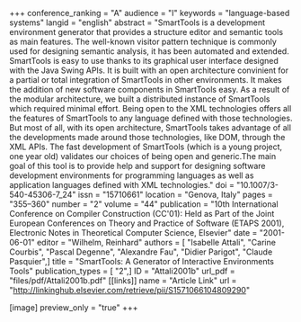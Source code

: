 +++
conference_ranking = "A"
audience = "I"
keywords = "language-based systems"
langid = "english"
abstract = "SmartTools is a development environment generator that provides a structure editor and semantic tools as main features. The well-known visitor pattern technique is commonly used for designing semantic analysis, it has been automated and extended. SmartTools is easy to use thanks to its graphical user interface designed with the Java Swing APIs. It is built with an open architecture convinient for a partial or total integration of SmartTools in other environments. It makes the addition of new software components in SmartTools easy. As a result of the modular architecture, we built a distributed instance of SmartTools which required minimal effort. Being open to the XML technologies offers all the features of SmartTools to any language defined with those technologies. But most of all, with its open architecture, SmartTools takes advantage of all the developments made around those technologies, like DOM, through the XML APIs. The fast development of SmartTools (which is a young project, one year old) validates our choices of being open and generic.The main goal of this tool is to provide help and support for designing software development environments for programming languages as well as application languages defined with XML technologies."
doi = "10.1007/3-540-45306-7_24"
issn = "15710661"
location = "Genova, Italy"
pages = "355–360"
number = "2"
volume = "44"
publication = "10th International Conference on Compiler Construction (CC'01): Held as Part of the Joint European Conferences on Theory and Practice of Software (ETAPS 2001), Electronic Notes in Theoretical Computer Science, Elsevier"
date = "2001-06-01"
editor = "Wilhelm, Reinhard"
authors = [ "Isabelle Attali", "Carine Courbis", "Pascal Degenne", "Alexandre Fau", "Didier Parigot", "Claude Pasquier",]
title = "SmartTools: A Generator of Interactive Environments Tools"
publication_types = [ "2",]
ID = "Attali2001b"
url_pdf = "files/pdf/Attali2001b.pdf"
[[links]]
name = "Article Link"
url = "http://linkinghub.elsevier.com/retrieve/pii/S1571066104809290"

[image]
preview_only = "true"
+++

